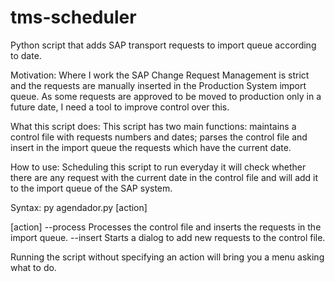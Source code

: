 # tms-scheduler
Python script that adds SAP transport requests to import queue according to date.

Motivation:
Where I work the SAP Change Request Management is strict and the requests are manually inserted in the Production System import queue. As some requests are approved to be moved to production only in a future date, I need a tool to improve control over this.

What this script does:
This script has two main functions:
    maintains a control file with requests numbers and dates;
    parses the control file and insert in the import queue the requests which have the current date.

How to use:
Scheduling this script to run everyday it will check whether there are any request with the current date in the control file and will add it to the import queue of the SAP system.

Syntax:
py agendador.py [action]
 
[action]    --process   Processes the control file and inserts the requests in the import queue.
            --insert    Starts a dialog to add new requests to the control file.
 
Running the script without specifying an action will bring you a menu asking what to do.

